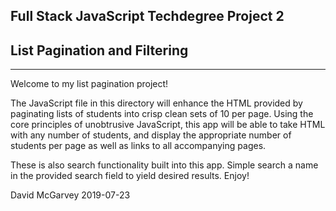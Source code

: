 Full Stack JavaScript Techdegree Project 2
-----------------------------------------
##    List Pagination and Filtering    ##
-----------------------------------------

Welcome to my list pagination project!

The JavaScript file in this directory will enhance the HTML provided by paginating lists of students into crisp clean sets of 10 per page. Using the core principles of unobtrusive JavaScript, this app will be able to take HTML with any number of students, and display the appropriate number of students per page as well as links to all accompanying pages.

These is also search functionality built into this app. Simple search a name in the provided search field to yield desired results. Enjoy!

David McGarvey 2019-07-23
